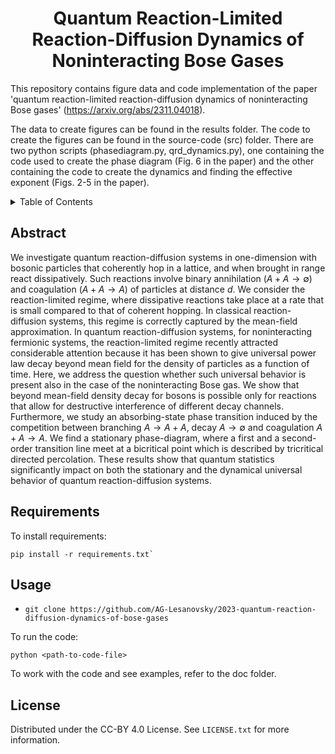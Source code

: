 <h1 align="center">
Quantum Reaction-Limited Reaction-Diffusion Dynamics of Noninteracting Bose Gases
</h1>

This repository contains figure data and code implementation of the paper 'quantum reaction-limited reaction-diffusion dynamics of noninteracting Bose gases' (https://arxiv.org/abs/2311.04018).

The data to create figures can be found in the results folder. The code to create the figures can be found in the source-code (src) folder. There are two python scripts (phasediagram.py, qrd_dynamics.py), one containing the code used to create the phase diagram (Fig. 6 in the paper) and the other containing the code to create the dynamics and finding the effective exponent (Figs. 2-5 in the paper).

<details>
  <summary>Table of Contents</summary>
  <ol>
    <li><a href="#abstract">Abstract</a></li>
    <li><a href="#requirements">Requirements</a></li>
    <li><a href="#usage">Usage</a></li>
    <li><a href="#license">License</a></li>
  </ol>
</details>

## Abstract

We investigate quantum reaction-diffusion systems in one-dimension with bosonic particles that coherently hop in a lattice, and when brought in range react dissipatively. Such reactions involve binary annihilation ($A + A \to \emptyset$) and coagulation ($A + A \to A$) of particles at distance $d$. 
We consider the reaction-limited regime, where dissipative reactions take place at a rate that is small compared to that of coherent hopping. In classical reaction-diffusion systems, this regime is correctly captured by the mean-field approximation. In quantum reaction-diffusion systems, for noninteracting fermionic systems, the reaction-limited regime recently attracted considerable attention because it has been shown to give universal power law decay beyond mean field for the density of particles as a function of time. Here, we address the question whether such universal behavior is present also in the case of the noninteracting Bose gas. 
We show that beyond mean-field density decay for bosons is possible only for reactions that allow for destructive interference of different decay channels. 
Furthermore, we study an absorbing-state phase transition induced by the competition between branching $A\to A+A$, decay $A\to \emptyset$ and coagulation $A+A\to A$. We find a stationary phase-diagram, where a first and a second-order transition line meet at a bicritical point which is described by tricritical directed percolation. 
These results show that quantum statistics significantly impact on both the stationary and the dynamical universal behavior of quantum reaction-diffusion systems.

## Requirements

To install requirements:

```setup
pip install -r requirements.txt`
```

## Usage

- `git clone https://github.com/AG-Lesanovsky/2023-quantum-reaction-diffusion-dynamics-of-bose-gases`

To run the code:
```setup
python <path-to-code-file>
```
To work with the code and see examples, refer to the doc folder.

## License

Distributed under the CC-BY 4.0 License. See `LICENSE.txt` for more information.

